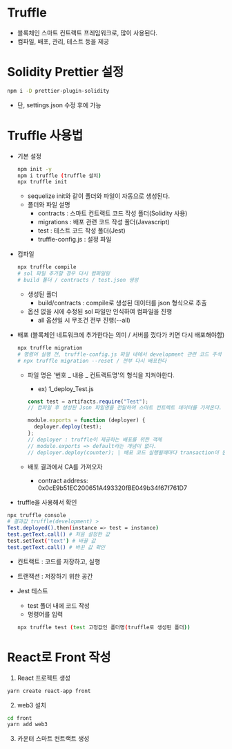 # Truffle

- 블록체인 스마트 컨트랙트 프레임워크로, 많이 사용된다.
- 컴파일, 배포, 관리, 테스트 등을 제공

# Solidity Prettier 설정

```bash
npm i -D prettier-plugin-solidity
```

- 단, settings.json 수정 후에 가능

# Truffle 사용법

- 기본 설정

  ```bash
  npm init -y
  npm i truffle (truffle 설치)
  npx truffle init
  ```

  - sequelize init와 같이 폴더와 파일이 자동으로 생성된다.
  - 폴더와 파일 설명
    - contracts : 스마트 컨트랙트 코드 작성 폴더(Solidity 사용)
    - migrations : 배포 관련 코드 작성 폴더(Javascript)
    - test : 테스트 코드 작성 폴더(Jest)
    - truffle-config.js : 설정 파일

- 컴파일

  ```bash
  npx truffle compile
  # sol 파일 추가할 경우 다시 컴파일링
  # build 폴더 / contracts / test.json 생성
  ```

  - 생성된 폴더
    - build/contracts : compile로 생성된 데이터를 json 형식으로 추출
  - 옵션 없을 시에 수정된 sol 파일만 인식하여 컴파일을 진행
    - all 옵션일 시 무조건 전부 진행(--all)

- 배포
  (블록체인 네트워크에 추가한다는 의미 / 서버를 껐다가 키면 다시 배포해야함)

  ```bash
  npx truffle migration
  # 명령어 실행 전, truffle-config.js 파일 내에서 development 관련 코드 주석 해제
  # npx truffle migration --reset / 전부 다시 배포한다
  ```

  - 파일 명은 '번호 _ 내용 _ 컨트랙트명'의 형식을 지켜야한다.

    - ex) 1_deploy_Test.js

    ```js
    const test = artifacts.require("Test");
    // 컴파일 후 생성된 Json 파일명을 전달하여 스마트 컨트렉트 데이터를 가져온다.

    module.exports = function (deployer) {
      deployer.deploy(test);
    };
    // deployer : truffle이 제공하는 배포를 위한 객체
    // module.exports => default라는 개념이 없다.
    // deployer.deploy(counter); | 배포 코드 실행될때마다 transaction이 된다.
    ```

  - 배포 결과에서 CA를 가져오자
    - contract address: 0x0cE9b51EC200651A493320fBE049b34f67f761D7

- truffle을 사용해서 확인

```bash
npx truffle console
# 결과값 truffle(development) >
Test.deployed().then(instance => test = instance)
test.getText.call() # 처음 설정한 값
test.setText('text') # 바꿀 값
test.getText.call() # 바꾼 값 확인
```

- 컨트랙트 : 코드를 저장하고, 실행
- 트랜잭션 : 저장하기 위한 공간

- Jest 테스트
  - test 폴더 내에 코드 작성
  - 명령어를 입력
  ```bash
  npx truffle test (test 고정값인 폴더명(truffle로 생성된 폴더))
  ```

# React로 Front 작성

1. React 프로젝트 생성

```bash
yarn create react-app front
```

2. web3 설치

```bash
cd front
yarn add web3
```

3. 카운터 스마트 컨트랙트 생성
